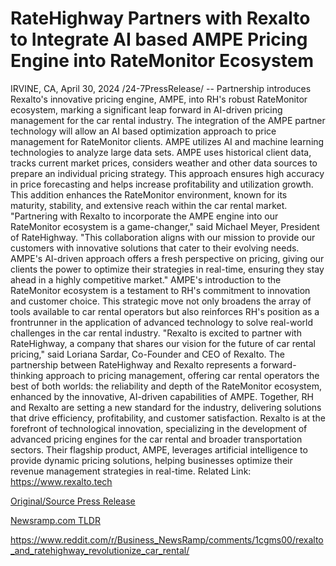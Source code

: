 # RateHighway Partners with Rexalto to Integrate AI based AMPE Pricing Engine into RateMonitor Ecosystem

IRVINE, CA, April 30, 2024 /24-7PressRelease/ -- Partnership introduces Rexalto's innovative pricing engine, AMPE, into RH's robust RateMonitor ecosystem, marking a significant leap forward in AI-driven pricing management for the car rental industry.  The integration of the AMPE partner technology will allow an AI based optimization approach to price management for RateMonitor clients. AMPE utilizes AI and machine learning technologies to analyze large data sets. AMPE uses historical client data, tracks current market prices, considers weather and other data sources to prepare an individual pricing strategy. This approach ensures high accuracy in price forecasting and helps increase profitability and utilization growth. This addition enhances the RateMonitor environment, known for its maturity, stability, and extensive reach within the car rental market.  "Partnering with Rexalto to incorporate the AMPE engine into our RateMonitor ecosystem is a game-changer," said Michael Meyer, President of RateHighway. "This collaboration aligns with our mission to provide our customers with innovative solutions that cater to their evolving needs. AMPE's AI-driven approach offers a fresh perspective on pricing, giving our clients the power to optimize their strategies in real-time, ensuring they stay ahead in a highly competitive market."  AMPE's introduction to the RateMonitor ecosystem is a testament to RH's commitment to innovation and customer choice. This strategic move not only broadens the array of tools available to car rental operators but also reinforces RH's position as a frontrunner in the application of advanced technology to solve real-world challenges in the car rental industry.  "Rexalto is excited to partner with RateHighway, a company that shares our vision for the future of car rental pricing," said Loriana Sardar, Co-Founder and CEO of Rexalto.  The partnership between RateHighway and Rexalto represents a forward-thinking approach to pricing management, offering car rental operators the best of both worlds: the reliability and depth of the RateMonitor ecosystem, enhanced by the innovative, AI-driven capabilities of AMPE. Together, RH and Rexalto are setting a new standard for the industry, delivering solutions that drive efficiency, profitability, and customer satisfaction.  Rexalto is at the forefront of technological innovation, specializing in the development of advanced pricing engines for the car rental and broader transportation sectors. Their flagship product, AMPE, leverages artificial intelligence to provide dynamic pricing solutions, helping businesses optimize their revenue management strategies in real-time.  Related Link: https://www.rexalto.tech 

[Original/Source Press Release](https://www.24-7pressrelease.com/press-release/510471/ratehighway-partners-with-rexalto-to-integrate-ai-based-ampe-pricing-engine-into-ratemonitor-ecosystem)
                    

[Newsramp.com TLDR](None) 

https://www.reddit.com/r/Business_NewsRamp/comments/1cgms00/rexalto_and_ratehighway_revolutionize_car_rental/